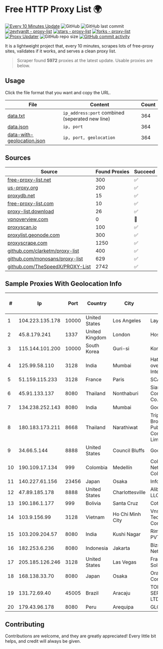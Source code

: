 
# Free HTTP Proxy List 🌍

[![Every 10 Minutes Update](https://github.com/mertguvencli/http-proxy-list/actions/workflows/main.yml/badge.svg?branch=main)](https://github.com/mertguvencli/http-proxy-list/actions/workflows/main.yml)
![GitHub](https://img.shields.io/github/license/mertguvencli/http-proxy-list)
![GitHub last commit](https://img.shields.io/github/last-commit/mertguvencli/http-proxy-list)
[![zevtyardt - proxy-list](https://img.shields.io/static/v1?label=zevtyardt&message=proxy-list&color=blue&logo=github)](https://github.com/zevtyardt/proxy-list "Go to GitHub repo")
[![stars - proxy-list](https://img.shields.io/github/stars/zevtyardt/proxy-list?style=social)](https://github.com/zevtyardt/proxy-list)
[![forks - proxy-list](https://img.shields.io/github/forks/zevtyardt/proxy-list?style=social)](https://github.com/zevtyardt/proxy-list)
[![Proxy Updater](https://github.com/zevtyardt/proxy-list/workflows/Proxy%20Updater/badge.svg)](https://github.com/zevtyardt/proxy-list/actions?query=workflow:"Proxy+Updater")
![GitHub repo size](https://img.shields.io/github/repo-size/zevtyardt/proxy-list)
[![GitHub commit activity](https://img.shields.io/github/commit-activity/m/zevtyardt/proxy-list?logo=commits)](https://github.com/zevtyardt/proxy-list/commits/main)

It is a lightweight project that, every 10 minutes, scrapes lots of free-proxy sites, validates if it works, and serves a clean proxy list.

> Scraper found **5972** proxies at the latest update. Usable proxies are below.

## Usage

Click the file format that you want and copy the URL.

|File|Content|Count|
|----|-------|-----|
|[data.txt](https://raw.githubusercontent.com/mertguvencli/http-proxy-list/main/proxy-list/data.txt)|`ip_address:port` combined (seperated new line)|364|
|[data.json](https://raw.githubusercontent.com/mertguvencli/http-proxy-list/main/proxy-list/data.json)|`ip, port`|364|
|[data-with-geolocation.json](https://raw.githubusercontent.com/mertguvencli/http-proxy-list/main/proxy-list/data-with-geolocation.json)|`ip, port, geolocation`|364|

## Sources

|Source|Found Proxies|Succeed|
|------|-------------|-------|
|[free-proxy-list.net](https://free-proxy-list.net)|300|✅|
|[us-proxy.org](https://www.us-proxy.org)|200|✅|
|[proxydb.net](http://proxydb.net)|15|✅|
|[free-proxy-list.com](https://free-proxy-list.com/?page=&port=&type%5B%5D=http&type%5B%5D=https&up_time=0&search=Search)|10|✅|
|[proxy-list.download](https://www.proxy-list.download/HTTP)|26|✅|
|[vpnoverview.com](https://vpnoverview.com/privacy/anonymous-browsing/free-proxy-servers)|0|🚫|
|[proxyscan.io](https://www.proxyscan.io)|100|✅|
|[proxylist.geonode.com](https://proxylist.geonode.com/api/proxy-list?limit=300&page=1&sort_by=lastChecked&sort_type=desc&protocols=http,https)|300|✅|
|[proxyscrape.com](https://api.proxyscrape.com/v2/?request=displayproxies&protocol=http&timeout=10000&country=all&ssl=all&anonymity=all)|1250|✅|
|[github.com/clarketm/proxy-list](https://raw.githubusercontent.com/clarketm/proxy-list/master/proxy-list-raw.txt)|400|✅|
|[github.com/monosans/proxy-list](https://raw.githubusercontent.com/monosans/proxy-list/main/proxies/http.txt)|629|✅|
|[github.com/TheSpeedX/PROXY-List](https://raw.githubusercontent.com/TheSpeedX/PROXY-List/master/http.txt)|2742|✅|


## Sample Proxies With Geolocation Info

|#|Ip|Port|Country|City|Internet Service Provider|
|-|--|----|-------|----|-------------------------|
|1|104.223.135.178|10000|United States|Los Angeles|LayerHost|
|2|45.8.179.241|1337|United Kingdom|London|Hostland LLC|
|3|115.144.101.200|10000|South Korea|Guri-si|Korea Telecom|
|4|125.99.58.110|3128|India|Mumbai|Hathway IP over Cable Internet Access|
|5|51.159.115.233|3128|France|Paris|SCALEWAY|
|6|45.91.133.137|8080|Thailand|Nonthaburi|Siamdata Communication Co., ltd.|
|7|134.238.252.143|8080|India|Mumbai|Google LLC|
|8|180.183.173.211|8668|Thailand|Narathiwat|Triple T Broadband Public Company Limited|
|9|34.66.5.144|8888|United States|Council Bluffs|Google LLC|
|10|190.109.17.134|999|Colombia|Medellín|Columbus Networks Colombia|
|11|140.227.61.156|23456|Japan|Osaka|InfoSphere|
|12|47.89.185.178|8888|United States|Charlottesville|Alibaba.com LLC|
|13|190.186.1.177|999|Bolivia|Santa Cruz|Cotas Ltda.|
|14|103.9.156.99|3128|Vietnam|Ho Chi Minh City|Vnso Technology Company|
|15|103.209.204.57|8080|India|Kushi Nagar|Rimil Infotech PVT LTD|
|16|182.253.6.236|8080|Indonesia|Jakarta|Biznet Networks|
|17|205.185.126.246|3128|United States|Las Vegas|FranTech Solutions|
|18|168.138.33.70|8080|Japan|Osaka|Oracle Corporation|
|19|131.72.69.40|45005|Brazil|Aracaju|TOP NET SERVIÇOS LTDA|
|20|179.43.96.178|8080|Peru|Arequipa|GLG PERU SAC|



## Contributing

Contributions are welcome, and they are greatly appreciated! Every
little bit helps, and credit will always be given.

